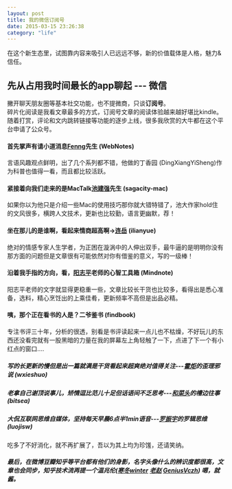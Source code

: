 ```yaml
---
layout: post
title: 我的微信订阅号
date: 2015-03-15 23:26:38
category: "life"
---
```


在这个新生态里，试图靠内容来吸引人已远远不够，新的价值载体是人格，魅力&信任。

## 先从占用我时间最长的app聊起 --- 微信

撇开聊天朋友圈等基本社交功能，也不提微商，只谈**订阅号**。<br>
碎片化阅读是我看文章最多的方式，订阅号文章的阅读体验越来越好堪比kindle。随着打赏，评论和文内跳转链接等功能的逐步上线，很多我欣赏的大牛都在这个平台申请了公众号。

#### 首先掌声有请小道消息[Fenng](http://dbanotes.net/ "Fenng")先生 (WebNotes)

言语风趣观点鲜明，出了几个系列都不错，他做的丁香园 (DingXiangYiSheng)作为科普也值得一看，而且都比较活跃。

#### 紧接着向我们走来的是MacTalk[池建强](http://macshuo.com/ "池建强")先生 (sagacity-mac)

如果你以为他只是介绍一些Mac的使用技巧那你就大错特错了，池大作家hold住的文风很多，横跨人文技术，更新也比较勤，语言更幽默，荐！

#### 坐在那儿的是谁啊，看起来情商超高啊→[连岳](http://t.qq.com/lianyue/mine "连岳") (ilianyue)

绝对的情感专家人生学者，为正困在漩涡中的人伸出双手，最牛逼的是明明你没有那方面的问题但是文章很有可能依然对你有借鉴的意义，写的一级棒！

#### 沿着我手指的方向，看，[阳志平](http://www.yangzhiping.com/ "阳志平")老师的心智工具箱 (Mindnote)

阳志平老师的文字就显得更稳重一些，文章比较长干货也比较多，看得出是悉心准备，选料，精心烹饪出的上乘佳肴，更新频率不高但是出品必精。

#### 咦，那个正在看书的人是？二爷鉴书 (findbook)

专注书评三十年，分析的很透，别看是书评读起来一点儿也不枯燥，不好玩儿的东西还没看完就有一股黑暗的力量在我的屏幕左上角轻触了一下，点进了下一个有小红点的窗口....

##### 写的长更新的慢但是出一篇就满是干货看起来超爽绝对值得关注---[霍炬](http://blog.devep.net/ "霍炬")的歪理邪说 (wxieshuo)

##### 老拿自己谢顶说事儿，矫情逗比范儿十足但话语间不乏思考---[和菜头](http://weibo.com/737747767 "和菜头")的槽边往事 (bitsea)

##### 大侃互联网思维自媒体，坚持每天早晨6点半1min语音---[罗振宇](http://weibo.com/lzy1973 "罗振宇")的罗辑思维 (luojisw)

吃多了不好消化，就不再扩展了，吾以为其上均为珍馐，还请笑纳。

##### 最后，在微博豆瓣知乎等平台都有他们的身影，名字头像什么的辨识度都很高，文章也会同步，知乎技术流再提一个温兆伦([寒冬winter](http://winter-cn.cnblogs.com/ "寒冬winter") [老赵](http://blog.zhaojie.me/ "老赵") [GeniusVczh](http://www.cppblog.com/vczh "GeniusVczh")) 嗯，就酱。